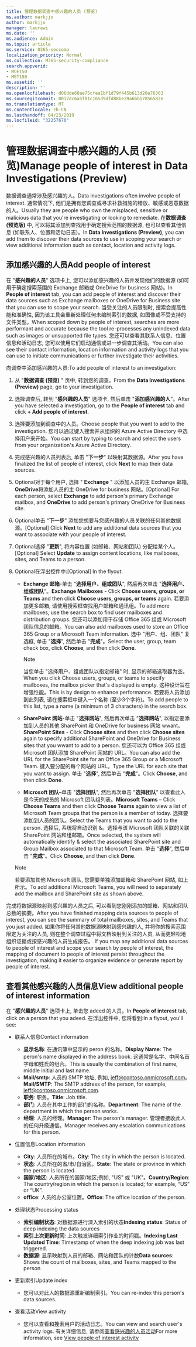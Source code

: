 ```yaml
---
title: 管理数据调查中感兴趣的人员 (预览)
ms.author: markjjo
author: markjjo
manager: laurawi
ms.date: ''
ms.audience: Admin
ms.topic: article
ms.service: O365-seccomp
localization_priority: Normal
ms.collection: M365-security-compliance
search.appverid:
- MOE150
- MET150
ms.assetid: ''
description: ''
ms.openlocfilehash: d06dde60ae75cfea1bf1d79f445b613d20a76363
ms.sourcegitcommit: 0017dc6a5f81c165d9dfd88be39a6bb17856582e
ms.translationtype: MT
ms.contentlocale: zh-CN
ms.lasthandoff: 04/23/2019
ms.locfileid: "32257670"
---
```

# <a name="manage-people-of-interest-in-data-investigations-preview"></a><span data-ttu-id="b371f-102">管理数据调查中感兴趣的人员 (预览)</span><span class="sxs-lookup"><span data-stu-id="b371f-102">Manage people of interest in Data Investigations (Preview)</span></span>

<span data-ttu-id="b371f-103">数据调查通常涉及感兴趣的人。</span><span class="sxs-lookup"><span data-stu-id="b371f-103">Data investigations often involve people of interest.</span></span> <span data-ttu-id="b371f-104">通常情况下, 他们是拥有您调查或寻求补救措施的错放、敏感或恶意数据的人。</span><span class="sxs-lookup"><span data-stu-id="b371f-104">Usually they are people who own the misplaced, sensitive or malicious data that you're investigating or looking to remediate.</span></span> <span data-ttu-id="b371f-105">在**数据调查 (预览版)** 中, 可以将其添加到查找用于确定搜索范围的数据源, 也可以查看其他信息 (如联系人、位置和活动日志)。</span><span class="sxs-lookup"><span data-stu-id="b371f-105">In **Data Investigations (Preview)**, you can add them to discover their data sources to use in scoping your search or view additional information such as contact, location and activity logs.</span></span> 


## <a name="add-people-of-interest"></a><span data-ttu-id="b371f-106">添加感兴趣的人员</span><span class="sxs-lookup"><span data-stu-id="b371f-106">Add people of interest</span></span>

<span data-ttu-id="b371f-107">在 "**感兴趣的人员**" 选项卡上, 您可以添加感兴趣的人员并发现他们的数据源 (如可用于确定搜索范围的 Exchange 邮箱或 OneDrive for business 网站)。</span><span class="sxs-lookup"><span data-stu-id="b371f-107">In **People of interest** tab, you can add people of interest and discover their data sources such as Exchange mailboxes or OneDrive for Business site that you can use to scope your search.</span></span> <span data-ttu-id="b371f-108">当受关注的人员限制时, 搜索会提高性能和准确性, 因为该工具会重新处理任何未编制索引的数据, 如图像或不受支持的文件类型。</span><span class="sxs-lookup"><span data-stu-id="b371f-108">When scoped down by people of interest, searches are more performant and accurate because the tool re-processes any unindexed data such as images or unsupported file types.</span></span> <span data-ttu-id="b371f-109">您还可以查看其联系人信息、位置信息和活动日志, 您可以使用它们启动通信或进一步调查其活动。</span><span class="sxs-lookup"><span data-stu-id="b371f-109">You can also see their contact information, location information and activity logs that you can use to initiate communications or further investigate their activities.</span></span> 

<span data-ttu-id="b371f-110">向调查中添加感兴趣的人员:</span><span class="sxs-lookup"><span data-stu-id="b371f-110">To add people of interest to an investigation:</span></span>

1. <span data-ttu-id="b371f-111">从 "**数据调查 (预览)** " 页中, 转到您的调查。</span><span class="sxs-lookup"><span data-stu-id="b371f-111">From the **Data Investigations (Preview)** page, go to your investigation.</span></span>
 
2. <span data-ttu-id="b371f-112">选择调查后, 转到 "**感兴趣的人员**" 选项卡, 然后单击 "**添加感兴趣的人**"。</span><span class="sxs-lookup"><span data-stu-id="b371f-112">After you have selected a investigation, go to the **People of interest** tab and click **+ Add people of interest**.</span></span> 
 
3. <span data-ttu-id="b371f-113">选择要添加到调查中的人员。</span><span class="sxs-lookup"><span data-stu-id="b371f-113">Choose people that you want to add to the investigation.</span></span> <span data-ttu-id="b371f-114">您可以通过键入搜索并从组织的 Azure Active Directory 中选择用户来开始。</span><span class="sxs-lookup"><span data-stu-id="b371f-114">You can start by typing to search and select the users from your organization's Azure Active Directory.</span></span>
 
4. <span data-ttu-id="b371f-115">完成感兴趣的人员列表后, 单击 "**下一步**" 以映射其数据源。</span><span class="sxs-lookup"><span data-stu-id="b371f-115">After you have finalized the list of people of interest, click **Next** to map their data sources.</span></span> 

5. <span data-ttu-id="b371f-116">Optional对于每个用户, 选择 " **Exchange** " 以添加人员的主 Exchange 邮箱, **OneDrive**将添加人员的主 OneDrive for business 网站。</span><span class="sxs-lookup"><span data-stu-id="b371f-116">[Optional] For each person, select **Exchange** to add person's primary Exchange mailbox, and **OneDrive** to add person's primary OneDrive for Business site.</span></span>

6. <span data-ttu-id="b371f-117">Optional单击 "**下一步**" 添加您想要与您感兴趣的人员关联的任何其他数据源。</span><span class="sxs-lookup"><span data-stu-id="b371f-117">[Optional] Click **Next** to add any additional data sources that you want to associate with your people of interest.</span></span>

7. <span data-ttu-id="b371f-118">Optional选择 "**更新**", 将内容位置 (如邮箱、网站和团队) 分配给某个人。</span><span class="sxs-lookup"><span data-stu-id="b371f-118">[Optional] Select **Update** to assign content locations, like mailboxes, sites, and Teams to a person.</span></span> 

8. <span data-ttu-id="b371f-119">Optional在浮出控件中:</span><span class="sxs-lookup"><span data-stu-id="b371f-119">[Optional] In the flyout:</span></span>
   
    -  <span data-ttu-id="b371f-120">**Exchange 邮箱**-单击 "**选择用户、组或团队**", 然后再次单击 "**选择用户、组或团队**"。</span><span class="sxs-lookup"><span data-stu-id="b371f-120">**Exchange Mailboxes** - Click **Choose users, groups, or Teams** and then click **Choose users, groups, or teams** again.</span></span> <span data-ttu-id="b371f-121">若要添加更多邮箱, 请使用搜索框查找用户邮箱和通讯组。</span><span class="sxs-lookup"><span data-stu-id="b371f-121">To add more mailboxes, use the search box to find user mailboxes and distribution groups.</span></span> <span data-ttu-id="b371f-122">您还可以添加用于存储 Office 365 组或 Microsoft 团队信息的邮箱。</span><span class="sxs-lookup"><span data-stu-id="b371f-122">You can also add mailboxes used to store an Office 365 Group or a Microsoft Team information.</span></span> <span data-ttu-id="b371f-123">选中 "用户、组、团队" 复选框, 单击 "**选择**", 然后单击 "**完成**"。</span><span class="sxs-lookup"><span data-stu-id="b371f-123">Select the user, group, team check box, click **Choose**, and then click **Done**.</span></span>

        > [!NOTE]
        > <span data-ttu-id="b371f-124">当您单击 "选择用户、组或团队以指定邮箱" 时, 显示的邮箱选取器为空。</span><span class="sxs-lookup"><span data-stu-id="b371f-124">When you click Choose users, groups, or teams to specify mailboxes, the mailbox picker that's displayed is empty.</span></span> <span data-ttu-id="b371f-125">这种设计旨在增强性能。</span><span class="sxs-lookup"><span data-stu-id="b371f-125">This is by design to enhance performance.</span></span> <span data-ttu-id="b371f-126">若要将人员添加到此列表, 请在搜索框中键入一个名称 (至少3个字符)。</span><span class="sxs-lookup"><span data-stu-id="b371f-126">To add people to this list, type a name (a minimum of 3 characters) in the search box.</span></span>
     
     - <span data-ttu-id="b371f-127">**SharePoint 网站**-单击 "**选择网站**", 然后再次单击 "**选择网站**", 以指定要添加到人员的其他 SharePoint 和 OneDrive for business 网站 wwant。</span><span class="sxs-lookup"><span data-stu-id="b371f-127">**SharePoint Sites** - Click **Choose sites** and then click **Choose sites** again to specify additional SharePoint and OneDrive for Business sites that you wwant to add to a person.</span></span> <span data-ttu-id="b371f-128">您还可以为 Office 365 组或 Microsoft 团队添加 SharePoint 网站的 URL。</span><span class="sxs-lookup"><span data-stu-id="b371f-128">You can also add the URL for the SharePoint site for an Office 365 Group or a Microsoft Team.</span></span> <span data-ttu-id="b371f-129">键入要分配的每个网站的 URL。</span><span class="sxs-lookup"><span data-stu-id="b371f-129">Type the URL for each site that you want to assign.</span></span> <span data-ttu-id="b371f-130">单击 "**选择**", 然后单击 "**完成**"。</span><span class="sxs-lookup"><span data-stu-id="b371f-130">Click **Choose**, and then click **Done**.</span></span>
     - <span data-ttu-id="b371f-131">**Microsoft 团队**–单击 "**选择团队**", 然后再次单击 "**选择团队**" 以查看此人是今天的成员的 Microsoft 团队组列表。</span><span class="sxs-lookup"><span data-stu-id="b371f-131">**Microsoft Teams** – Click **Choose Teams** and then click **Choose Teams** again to view a list of Microsoft Team groups that the person is a member of today.</span></span> <span data-ttu-id="b371f-132">选择要添加到人员的团队。</span><span class="sxs-lookup"><span data-stu-id="b371f-132">Select the Teams that you want to add to the person.</span></span> <span data-ttu-id="b371f-133">选择后, 系统将自动识别 &。选择与该 Microsoft 团队关联的关联 SharePoint 网站和组邮箱。</span><span class="sxs-lookup"><span data-stu-id="b371f-133">Once selected, the system will automatically identify & select the associated SharePoint site and Group Mailbox associated to that Microsoft Team.</span></span> <span data-ttu-id="b371f-134">单击 "**选择**", 然后单击 "**完成**"。</span><span class="sxs-lookup"><span data-stu-id="b371f-134">Click **Choose**, and then click **Done**.</span></span>
        
      > [!NOTE]
      > <span data-ttu-id="b371f-135">若要添加其他 Microsoft 团队, 您需要单独添加邮箱和 SharePoint 网站, 如上所示。</span><span class="sxs-lookup"><span data-stu-id="b371f-135">To add additional Microsoft Teams, you will need to separately add the mailbox and SharePoint site as shown above.</span></span>

<span data-ttu-id="b371f-136">完成将数据源映射到感兴趣的人员之后, 可以看到您刚刚添加的邮箱、网站和团队总数的摘要。</span><span class="sxs-lookup"><span data-stu-id="b371f-136">After you have finished mapping data sources to people of interest, you can see the summary of total mailboxes, sites, and Teams that you just added.</span></span> <span data-ttu-id="b371f-137">如果你将任何其他数据源映射到感兴趣的人, 并将你的搜索范围限定为关注的人员, 则在整个调查过程中将文档映射到关注的人员, 从而更轻松地组织证据或按感兴趣的人员生成报告。.</span><span class="sxs-lookup"><span data-stu-id="b371f-137">If you map any additional data sources to people of interest and scope your search by people of interest, the mapping of document to people of interest persist throughout the investigation, making it easier to organize evidence or generate report by people of interest.</span></span> 

## <a name="view-additional-people-of-interest-information"></a><span data-ttu-id="b371f-138">查看其他感兴趣的人员信息</span><span class="sxs-lookup"><span data-stu-id="b371f-138">View additional people of interest information</span></span>

<span data-ttu-id="b371f-139">在 "**感兴趣的人员**" 选项卡上, 单击您 adeed 的人员。</span><span class="sxs-lookup"><span data-stu-id="b371f-139">In **People of interest** tab, click on a person that you adeed.</span></span> <span data-ttu-id="b371f-140">在浮出控件中, 您将看到:</span><span class="sxs-lookup"><span data-stu-id="b371f-140">In a flyout, you'll see:</span></span>

- <span data-ttu-id="b371f-141">联系人信息</span><span class="sxs-lookup"><span data-stu-id="b371f-141">Contact information</span></span>

  - <span data-ttu-id="b371f-142">**显示名称**: 在通讯簿中显示的 peron 的名称。</span><span class="sxs-lookup"><span data-stu-id="b371f-142">**Display Name**: The peron's name displayed in the address book.</span></span> <span data-ttu-id="b371f-143">这通常是名字、中间名首字母和姓氏的组合。</span><span class="sxs-lookup"><span data-stu-id="b371f-143">This is usually the combination of first name, middle initial and last name.</span></span>
  - <span data-ttu-id="b371f-144">**Mail/smtp**: 人员的 SMTP 地址, 例如, jeff@contoso.onmicrosoft.com。</span><span class="sxs-lookup"><span data-stu-id="b371f-144">**Mail/SMTP**: The SMTP address of the person, for example, jeff@contoso.onmicrosoft.com.</span></span>  
  - <span data-ttu-id="b371f-145">**职务**: 职务。</span><span class="sxs-lookup"><span data-stu-id="b371f-145">**Title**: Job title.</span></span>
  - <span data-ttu-id="b371f-146">**部门**: 人员在其中工作的部门的名称。</span><span class="sxs-lookup"><span data-stu-id="b371f-146">**Department**: The name of the department in which the person works.</span></span>
  - <span data-ttu-id="b371f-147">**经理**: 人员的经理。</span><span class="sxs-lookup"><span data-stu-id="b371f-147">**Manager**: The person's manager.</span></span> <span data-ttu-id="b371f-148">管理者接收此人的任何升级通信。</span><span class="sxs-lookup"><span data-stu-id="b371f-148">Manager receives any escalation communications for this person.</span></span>
  
- <span data-ttu-id="b371f-149">位置信息</span><span class="sxs-lookup"><span data-stu-id="b371f-149">Location information</span></span>

  - <span data-ttu-id="b371f-150">**City**: 人员所在的城市。</span><span class="sxs-lookup"><span data-stu-id="b371f-150">**City**: The city in which the person is located.</span></span>
  - <span data-ttu-id="b371f-151">**状态**: 人员所在的省/市/自治区。</span><span class="sxs-lookup"><span data-stu-id="b371f-151">**State**: The state or province in which the person is located.</span></span>
  - <span data-ttu-id="b371f-152">**国家/地区**: 人员所在的国家/地区;例如, "US" 或 "UK"。</span><span class="sxs-lookup"><span data-stu-id="b371f-152">**Country/Region**: The country/region in which the person is located; for example, “US” or “UK”.</span></span>
  - <span data-ttu-id="b371f-153">**office**: 人员的办公室位置。</span><span class="sxs-lookup"><span data-stu-id="b371f-153">**Office**: The office location of the person.</span></span>

- <span data-ttu-id="b371f-154">处理状态</span><span class="sxs-lookup"><span data-stu-id="b371f-154">Processing status</span></span>

  - <span data-ttu-id="b371f-155">**索引编制状态**: 对数据源进行深入索引的状态</span><span class="sxs-lookup"><span data-stu-id="b371f-155">**Indexing status**: Status of deep indexing the data sources</span></span>
  - <span data-ttu-id="b371f-156">**索引上次更新时间**: 上次触发详细索引作业的时间戳。</span><span class="sxs-lookup"><span data-stu-id="b371f-156">**Indexing Last Updated Time**: Timestamp of when the deep indexing job was last triggered.</span></span>
  - <span data-ttu-id="b371f-157">**数据源**: 显示映射到人员的邮箱、网站和团队的计数</span><span class="sxs-lookup"><span data-stu-id="b371f-157">**Data sources**: Shows the count of mailboxes, sites, and Teams mapped to the person</span></span>

- <span data-ttu-id="b371f-158">更新索引</span><span class="sxs-lookup"><span data-stu-id="b371f-158">Update index</span></span>
    - <span data-ttu-id="b371f-159">您可以对此人的数据源重新编制索引。</span><span class="sxs-lookup"><span data-stu-id="b371f-159">You can re-index this person's data sources.</span></span> 

- <span data-ttu-id="b371f-160">查看活动</span><span class="sxs-lookup"><span data-stu-id="b371f-160">View activity</span></span> 

    - <span data-ttu-id="b371f-161">您可以查看和搜索用户的活动日志。</span><span class="sxs-lookup"><span data-stu-id="b371f-161">You can view and search user's activity logs.</span></span> <span data-ttu-id="b371f-162">有关详细信息, 请参阅[查看感兴趣的人员活动](view-people-of-interest-activity.md)</span><span class="sxs-lookup"><span data-stu-id="b371f-162">For more information, see [View people of interest activity](view-people-of-interest-activity.md)</span></span> 
